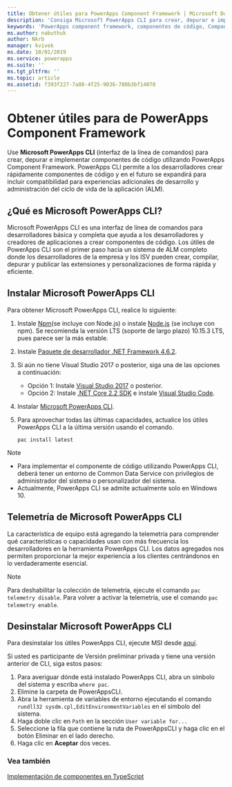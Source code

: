 ```yaml
---
title: Obtener útiles para PowerApps Component Framework | Microsoft Docs
description: 'Consiga Microsoft PowerApps CLI para crear, depurar e implementar componentes de código con PowerApps Component Framework.'
keywords: 'PowerApps component framework, componentes de código, Component Framework'
ms.author: nabuthuk
author: Nkrb
manager: kvivek
ms.date: 10/01/2019
ms.service: powerapps
ms.suite: ''
ms.tgt_pltfrm: ''
ms.topic: article
ms.assetid: f393f227-7a88-4f25-9036-780b3bf14070
---
```


# <a name="get-tooling-for-powerapps-component-framework"></a>Obtener útiles para de PowerApps Component Framework

Use **Microsoft PowerApps CLI** (interfaz de la línea de comandos) para crear, depurar e implementar componentes de código utilizando PowerApps Component Framework. PowerApps CLI permite a los desarrolladores crear rápidamente componentes de código y en el futuro se expandirá para incluir compatibilidad para experiencias adicionales de desarrollo y administración del ciclo de vida de la aplicación (ALM). 

## <a name="what-is-microsoft-powerapps-cli"></a>¿Qué es Microsoft PowerApps CLI? 

Microsoft PowerApps CLI es una interfaz de línea de comandos para desarrolladores básica y completa que ayuda a los desarrolladores y creadores de aplicaciones a crear componentes de código. Los útiles de PowerApps CLI son el primer paso hacia un sistema de ALM completo donde los desarrolladores de la empresa y los ISV pueden crear, compilar, depurar y publicar las extensiones y personalizaciones de forma rápida y eficiente.  

## <a name="install-microsoft-powerapps-cli"></a>Instalar Microsoft PowerApps CLI

Para obtener Microsoft PowerApps CLI, realice lo siguiente:

1. Instale [Npm](https://www.npmjs.com/get-npm)(se incluye con Node.js) o instale [Node.js](https://nodejs.org/en/) (se incluye con npm). Se recomienda la versión LTS (soporte de largo plazo) 10.15.3 LTS, pues parece ser la más estable.

1. Instale [Paquete de desarrollador .NET Framework 4.6.2](https://dotnet.microsoft.com/download/dotnet-framework/net462). 

1. Si aún no tiene Visual Studio 2017 o posterior, siga una de las opciones a continuación:
   - Opción 1: Instale [Visual Studio 2017](https://docs.microsoft.com/visualstudio/install/install-visual-studio?view=vs-2017) o posterior.
   - Opción 2: Instale [.NET Core 2.2 SDK](https://dotnet.microsoft.com/download/dotnet-core/2.2) e instale [Visual Studio Code](https://code.visualstudio.com/Download).

1. Instalar [Microsoft PowerApps CLI](https://aka.ms/PowerAppsCLI).
1. Para aprovechar todas las últimas capacidades, actualice los útiles PowerApps CLI a la última versión usando el comando.

    ```CLI
    pac install latest
    ```

> [!NOTE]
> - Para implementar el componente de código utilizando PowerApps CLI, deberá tener un entorno de Common Data Service con privilegios de administrador del sistema o personalizador del sistema.
> - Actualmente, PowerApps CLI se admite actualmente solo en Windows 10.

## <a name="microsoft-powerapps-cli-telemetry"></a>Telemetría de Microsoft PowerApps CLI

La característica de equipo está agregando la telemetría para comprender qué características o capacidades usan con más frecuencia los desarrolladores en la herramienta PowerApps CLI. Los datos agregados nos permiten proporcionar la mejor experiencia a los clientes centrándonos en lo verdaderamente esencial.

> [!NOTE]
> Para deshabilitar la colección de telemetría, ejecute el comando `pac telemetry disable`. Para volver a activar la telemetría, use el comando `pac telemetry enable`.

## <a name="uninstall-microsoft-powerapps-cli"></a>Desinstalar Microsoft PowerApps CLI

Para desinstalar los útiles PowerApps CLI, ejecute MSI desde [aquí](https://aka.ms/PowerAppsCLI). 

Si usted es participante de Versión preliminar privada y tiene una versión anterior de CLI, siga estos pasos:

1. Para averiguar dónde está instalado PowerApps CLI, abra un símbolo del sistema y escriba `where pac`.
1. Elimine la carpeta de PowerAppsCLI.
1. Abra la herramienta de variables de entorno ejecutando el comando `rundll32 sysdm.cpl,EditEnvironmentVariables` en el símbolo del sistema.
1. Haga doble clic en `Path` en la sección `User variable for...`
1. Seleccione la fila que contiene la ruta de PowerAppsCLI y haga clic en el botón Eliminar en el lado derecho.
1. Haga clic en **Aceptar** dos veces.

### <a name="see-also"></a>Vea también

[Implementación de componentes en TypeScript](implementing-controls-using-typescript.md)<br/>
